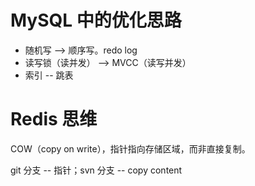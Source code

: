# MySQL 中的优化思路

* 随机写 --> 顺序写。redo log
* 读写锁（读并发） --> MVCC（读写并发）
* 索引 -- 跳表

# Redis 思维

COW（copy on write），指针指向存储区域，而非直接复制。

git 分支 -- 指针；svn 分支 -- copy content